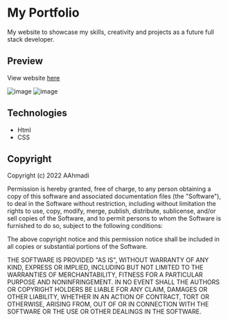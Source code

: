 # My Portfolio
My website to showcase my skills, creativity and projects as a future full stack developer.

## Preview
View website [ here ](https://abstrack5.github.io/my-portfolio/)

![image](https://user-images.githubusercontent.com/100798134/173870805-cce923e8-bee9-4cae-9dc6-c860250c6105.png)
![image](https://user-images.githubusercontent.com/100798134/173870884-4c98e422-bfe9-453c-85ed-8738bfbabff3.png)


## Technologies
* Html
* CSS

## Copyright
Copyright (c) 2022 AAhmadi

Permission is hereby granted, free of charge, to any person obtaining a copy
of this software and associated documentation files (the "Software"), to deal
in the Software without restriction, including without limitation the rights
to use, copy, modify, merge, publish, distribute, sublicense, and/or sell
copies of the Software, and to permit persons to whom the Software is
furnished to do so, subject to the following conditions:

The above copyright notice and this permission notice shall be included in all
copies or substantial portions of the Software.

THE SOFTWARE IS PROVIDED "AS IS", WITHOUT WARRANTY OF ANY KIND, EXPRESS OR
IMPLIED, INCLUDING BUT NOT LIMITED TO THE WARRANTIES OF MERCHANTABILITY,
FITNESS FOR A PARTICULAR PURPOSE AND NONINFRINGEMENT. IN NO EVENT SHALL THE
AUTHORS OR COPYRIGHT HOLDERS BE LIABLE FOR ANY CLAIM, DAMAGES OR OTHER
LIABILITY, WHETHER IN AN ACTION OF CONTRACT, TORT OR OTHERWISE, ARISING FROM,
OUT OF OR IN CONNECTION WITH THE SOFTWARE OR THE USE OR OTHER DEALINGS IN THE
SOFTWARE.
